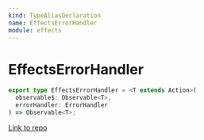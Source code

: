 ```yaml
---
kind: TypeAliasDeclaration
name: EffectsErrorHandler
module: effects
---
```


# EffectsErrorHandler

```ts
export type EffectsErrorHandler = <T extends Action>(
  observable$: Observable<T>,
  errorHandler: ErrorHandler
) => Observable<T>;
```

[Link to repo](https://github.com/ngrx/platform/blob/master/modules/effects/src/effects_error_handler.ts#L6-L9)

